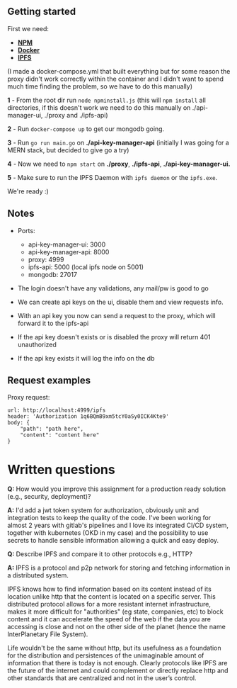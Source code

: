 ## **Getting started**

First we need:

- **[NPM](https://docs.npmjs.com/downloading-and-installing-node-js-and-npm)**
- **[Docker](https://www.docker.com/)**
- **[IPFS](https://docs.ipfs.io/install/command-line/)**

(I made a docker-compose.yml that built everything but for some reason the proxy didn't work correctly within the container and I didn't want to spend much time finding the problem, so we have to do this manually)

**1** - From the root dir run `node npminstall.js` (this will `npm install` all directories, if this doesn't work we need to do this manually on ./api-manager-ui, ./proxy and ./ipfs-api)

**2** - Run `docker-compose up` to get our mongodb going. 

**3** - Run `go run main.go` on **./api-key-manager-api** (initially I was going for a MERN stack, but decided to give go a try)

**4** - Now we need to `npm start` on **./proxy**, **./ipfs-api**,  **./api-key-manager-ui.**

**5** - Make sure to run the IPFS Daemon with `ipfs daemon` or the `ipfs.exe`. 

We're ready :)

## Notes

- Ports:
    * api-key-manager-ui: 3000
    * api-key-manager-api: 8000
    * proxy: 4999
    * ipfs-api: 5000 (local ipfs node on 5001)
    * mongodb: 27017

- The login doesn't have any validations, any mail/pw is good to go

- We can create api keys on the ui, disable them and view requests info.

- With an api key you now can send a request to the proxy, which will forward it to the ipfs-api

- If the api key doesn't exists or is disabled the proxy will return 401 unauthorized

- If the api key exists it will log the info on the db

## Request examples

Proxy request:
```
url: http://localhost:4999/ipfs
header: 'Authorization 1q6BQmB9xm5tcY0aSy0ICK4Kte9'
body: {
    "path": "path here",
    "content": "content here"
}
```

# Written questions

**Q:** How would you improve this assignment for a production ready solution (e.g., security,
deployment)?

**A:** I'd add a jwt token system for authorization, obviously unit and integration tests to keep the quality of the code. I've been working for almost 2 years with gitlab's pipelines and I love its integrated CI/CD system, together with kubernetes (OKD in my case) and the possibility to use secrets to handle sensible information allowing a quick and easy deploy.

**Q:** Describe IPFS and compare it to other protocols e.g., HTTP?

**A:** IPFS is a protocol and p2p network for storing and fetching information in a distributed system.

IPFS knows how to find information based on its content instead of its location unlike http that the content is located on a specific server. This distributed protocol allows for a more resistant internet infrastructure, makes it more difficult for "authorities" (eg state, companies, etc) to block content and it can accelerate the speed of the web if the data you are accessing is close and not on the other side of the planet (hence the name InterPlanetary File System).

Life wouldn't be the same without http, but its usefulness as a foundation for the distribution and persistences of the unimaginable amount of information that there is today is not enough.
Clearly protocols like IPFS are the future of the internet and could complement or directly replace http and other standards that are centralized and not in the user’s control.